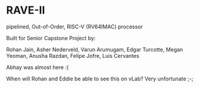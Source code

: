 # RAVE-II
pipelined, Out-of-Order, RISC-V (RV64IMAC) processor

Built for Senior Capstone Project by:

Rohan Jain, Asher Nederveld, Varun Arumugam, Edgar Turcotte, Megan Yeoman, Anusha Razdan, Felipe Jofre, Luis Cervantes

Abhay was almost here :(

When will Rohan and Eddie be able to see this on vLab?  Very unfortunate ;-;
